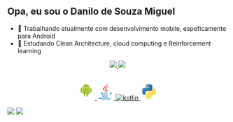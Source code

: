 ## Opa, eu sou o Danilo de Souza Miguel

- 🔭 Trabalhando atualmente com desenvolvimento mobile, espeficamente para Android
- 🌱 Estudando Clean Architecture, cloud computing e Reinforcement learning 

<div align="center">
  <a href="https://github.com/Danilo-Miguel">
  <img height="180em" src="https://github-readme-stats.vercel.app/api?username=Danilo-Migueli&show_icons=true&theme=dracula&include_all_commits=true&count_private=true"/>
  <img height="180em" src="https://github-readme-stats.vercel.app/api/top-langs/?username=Danilo-Miguel&layout=compact&langs_count=7&theme=dracula"/>
</div>

  <div style="display: inline_block"><br>
    <p align="center"><a href="https://developer.android.com/" target="_blank" rel="noreferrer"><img
      src="https://raw.githubusercontent.com/devicons/devicon/master/icons/android/android-original-wordmark.svg"
      alt="android" width="40" height="40" /> </a><a href="https://www.java.com/" target="_blank" rel="noreferrer"> <img
        src="https://raw.githubusercontent.com/devicons/devicon/master/icons/java/java-original.svg" alt="java" width="40"
        height="40" /> </a><a href="https://kotlinlang.org/" target="_blank" rel="noreferrer">
    <img src="https://www.vectorlogo.zone/logos/kotlinlang/kotlinlang-icon.svg" alt="kotlin" width="40" height="40" /> </a><a href="https://developer.mozilla.org/en-US/docs/Web/JavaScript" target="_blank"
    rel="noreferrer">
      <img alt="Rafa-Python" height="40" width="40" src="https://raw.githubusercontent.com/devicons/devicon/master/icons/python/python-original.svg" target="_blank" rel="noreferrer">

</p>
</div>
  
  <div> 
 <a href="https://discord.gg/pDbY76q8Qf" target="_blank"><img src="https://img.shields.io/badge/Discord-7289DA?style=for-the-badge&logo=discord&logoColor=white" target="_blank"></a> 
<!--   <a href = "mailto:contato@gmail.com"><img src="https://img.shields.io/badge/-Gmail-%23333?style=for-the-badge&logo=gmail&logoColor=white" target="_blank"></a> -->
  <a href="https://www.linkedin.com/in/danilo-souza-miguel-4b3b9329/" target="_blank"><img src="https://img.shields.io/badge/-LinkedIn-%230077B5?style=for-the-badge&logo=linkedin&logoColor=white" target="_blank"></a> 
 
<!--   ![Snake animation](https://https://github.com/Danilo-Miguel/blob/output/github-contribution-grid-snake.svg)
  -->
</div>
